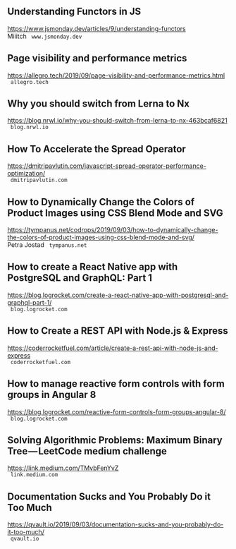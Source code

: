 ## Understanding Functors in JS  
https://www.jsmonday.dev/articles/9/understanding-functors  
Miiitch ` www.jsmonday.dev`
  

## Page visibility and performance metrics  
https://allegro.tech/2019/09/page-visibility-and-performance-metrics.html  
 ` allegro.tech`
  

## Why you should switch from Lerna to Nx  
https://blog.nrwl.io/why-you-should-switch-from-lerna-to-nx-463bcaf6821  
 ` blog.nrwl.io`
  

## How To Accelerate the Spread Operator  
https://dmitripavlutin.com/javascript-spread-operator-performance-optimization/  
 ` dmitripavlutin.com`
  

## How to Dynamically Change the Colors of Product Images using CSS Blend Mode and SVG  
https://tympanus.net/codrops/2019/09/03/how-to-dynamically-change-the-colors-of-product-images-using-css-blend-mode-and-svg/  
Petra Jostad ` tympanus.net`
  

## How to create a React Native app with PostgreSQL and GraphQL: Part 1  
https://blog.logrocket.com/create-a-react-native-app-with-postgresql-and-graphql-part-1/  
 ` blog.logrocket.com`
  

## How to Create a REST API with Node.js & Express  
https://coderrocketfuel.com/article/create-a-rest-api-with-node-js-and-express  
 ` coderrocketfuel.com`
  

## How to manage reactive form controls with form groups in Angular 8  
https://blog.logrocket.com/reactive-form-controls-form-groups-angular-8/  
 ` blog.logrocket.com`
  

## Solving Algorithmic Problems: Maximum Binary Tree — LeetCode medium challenge  
https://link.medium.com/TMvbFenYvZ  
 ` link.medium.com`
  

## Documentation Sucks and You Probably Do it Too Much  
https://qvault.io/2019/09/03/documentation-sucks-and-you-probably-do-it-too-much/  
 ` qvault.io`
  

